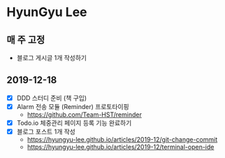 # HyunGyu Lee

## 매 주 고정
- 블로그 게시글 1개 작성하기

## 2019-12-18
- [x] DDD 스터디 준비 (책 구입)
- [x] Alarm 전송 모듈 (Reminder) 프로토타이핑
  - https://github.com/Team-HST/reminder
- [x] Todo.io 체중관리 페이지 등록 기능 완료하기
- [x] 블로그 포스트 1개 작성
  - https://hyungyu-lee.github.io/articles/2019-12/git-change-commit
  - https://hyungyu-lee.github.io/articles/2019-12/terminal-open-ide
